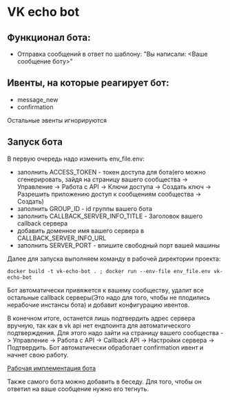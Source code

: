 # VK echo bot

## Функционал бота:
 - Отправка сообщений в ответ по шаблону:  "Вы написали: <Ваше сообщение боту>"


## Ивенты, на которые реагирует бот:</h3>
  - message_new
  - confirmation

Остальные эвенты игнорируются

## Запуск бота

В первую очередь надо изменить env_file.env:
  - заполнить ACCESS_TOKEN - токен доступа для бота(его можно сгенерировать, зайдя на страницу вашего сообщества -> Управление -> Работа с API -> Ключи доступа -> Создать ключ -> Разрешить приложению доступ к сообщениям сообщества -> Создать)
  - заполнить GROUP_ID - id группы вашего бота
  - заполнить CALLBACK_SERVER_INFO_TITLE - Заголовок вашего callback сервера
  - добавить  доменное имя вашего сервера в CALLBACK_SERVER_INFO_URL
  - заполнить SERVER_PORT - впишите свободный порт вашей машины

Далее для запуска выполняем команду в рабочей директории проекта:
```docker
docker build -t vk-echo-bot . ; docker run --env-file env_file.env vk-echo-bot
```
Бот автоматически привяжется к вашему сообществу, удалит все остальные callback серверы(Это надо для того, чтобы не плодились нерабочие инстансы бота) и добавит конфигурацию ивентов.

В конечном итоге, останется лишь подтвердить адрес сервера вручную, так как в vk api нет ендпоинта для автоматического подтверждения. Для этого надо зайти на страницу вашего сообщества -> Управление -> Работа с API -> Callback API -> Настройки сервера -> Подтвердить. Бот автоматически обработает confirmation ивент и начнет свою работу.


[Рабочая имплементация бота](https://vk.com/im?sel=-226051101 "Бот")

Также самого бота можно добавить в беседу. Для того, чтобы он ответил на ваше сообщение нужно его тегнуть.
